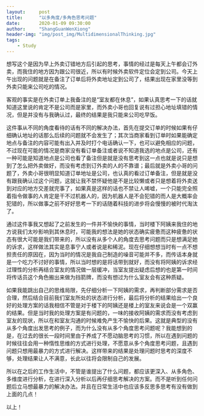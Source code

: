 ```yaml
---
layout:     post
title:      "以多角度/多角色思考问题"
date:       2020-01-09 09:30:00
author:     "ShangGuanWenXiong"
header-img: "img/post_img/MultidimensionalThinking.jpg"
tags:
    - Study
---
```


想写这个是因为早上外卖订错地方后引起的思考，事情的经过是每天上午都会订外卖，而我住的地方因为跟公司很近，所以有时候外卖软件定位会定到公司。今天上午出现的问题就是在备注了订单后将外卖地址定到公司了，结果出现在家里没等到外卖只能来公司吃的情况。

客观的事实是在外卖订单上我备注的是“室友都在休息”，如果认真思考一下的话就知道这里说的肯定不是公司而是家里，而外卖小哥也回复说有过担心地址填错的情况，但是并没有与我确认过，最终的结果是我只能来公司吃早饭。

这件事从不同的角度看待的话有不同的解决办法，首先在提交订单的时候如果有仔细确认地址的话那么后续的问题就不会发生了；其次当商家看到订单时如果能确定地点与备注的内容可能有出入并及时打个电话确认一下，也可以避免相应的问题，不过现在可能的情况是商家没有看订单备注或者说不知道我选的地点是公司，还有一种可能是知道地点是公司也看了备注但是就是没有思考到这一点也就是说只是想到了怎么把外卖做好，而没有考虑到订外卖的人的不靠谱；最后就是外卖小哥的问题了，外卖小哥很明显知道订单地址是公司，也认真的看过订单备注，但是就是没有跟我确认过这个问题，这就让我不禁怀疑他是不是比较懒或者只是想着将外卖送到对应的地方交差就完事了，如果真是这样的话也不禁让人唏嘘，一个只能完全照着指令做事的人肯定是干不过机器人的，因为机器人是不会犯错的而人是大概率会犯错的，所以做事之前不好好思考一下的话随着科技的进步将会慢慢的被时代淘汰了。

通过这件事我又想起了之前发生的一件并不愉快的事情，当时楼下阿姨来我住的地方说我们太吵影响到其休息时，可能我的想法是她的状态确实疲惫而这种疲惫的状态有很大可能是我们带来的，所以没有从多个人的角度去思考问题而只是想满足她的诉求，这样做法其实是息事宁人或者说是和稀泥。现在仔细想想当时有一点不想担责任的原因在，因为当时的情况是我自己制造的噪音可能并不多，而传话本身就是一个吃力不讨好的事情，所以当时想的是将话带到就好，而没有将阿姨的诉求经过理性的分析再结合室友的情况做一层缓冲，当室友提出疑虑后想的也是第一时间将传话员这个角色搬出来做为挡箭牌，而没有想过为什么室友会有这种质疑。

如果我能跳出自己的思维局限，先仔细分析一下阿姨的需求，再判断部分需求是否合理，然后结合目前我们室友所处的状态进行分析，最后将分析的结果给出一个良好的处理方案的话我相信不管是对于楼下的阿姨还是楼上的室友来说会是一个双赢的结果。但是当时我的处理方案是有问题的，一味的接收阿姨的需求而没有考虑到室友的现状，所以在和室友沟通的时候难免产生不愉快的后果。这就是典型的没有从多个角度出发思考的例子，而为什么没有从多个角度思考问题呢？我能想到的是，在过去的很长一段时间里由于养成了不愿动脑思考的习惯，所以在遇到问题的时候往往会用一种惰性思维的方式进行处理，不愿意从多个角度思考问题，且遇到问题只想用最暴力的方式进行解决。这样带来的结果是处理问题时思考的深度不够，处理结果让人不满意，长此以往将会限制自己的发展。

所以在之后的工作生活中，不管是谁提出了什么问题，都应该更深入、从多角色、多维度进行分析，在进行深入分析以后再仔细思考解决的方案。而不是听到任何问题后立马想最暴力的解决办法。并且在日常生活中也应该多反思多思考有没有做到上面的几点！

以上！

